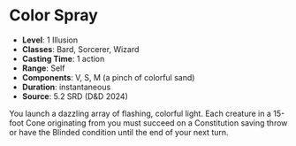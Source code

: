 # Color Spray

- **Level**: 1 Illusion
- **Classes**: Bard, Sorcerer, Wizard
- **Casting Time**: 1 action
- **Range**: Self
- **Components**: V, S, M (a pinch of colorful sand)
- **Duration**: instantaneous
- **Source**: 5.2 SRD (D&D 2024)

You launch a dazzling array of flashing, colorful light. Each creature in a 15-foot Cone originating from you must succeed on a Constitution saving throw or have the Blinded condition until the end of your next turn.

